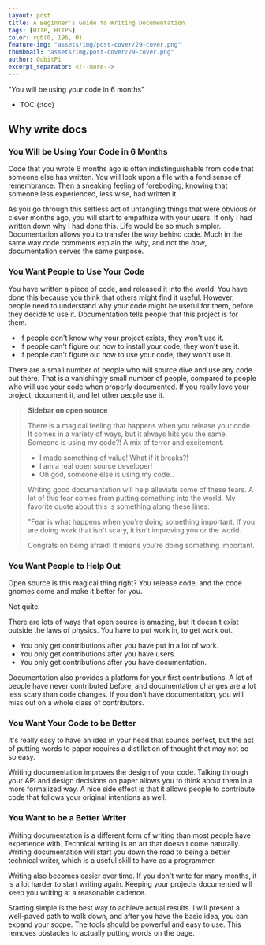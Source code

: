 ```yaml
---
layout: post
title: A Beginner's Guide to Writing Documentation
tags: [HTTP, HTTPS]
color: rgb(0, 196, 0)
feature-img: "assets/img/post-cover/29-cover.png"
thumbnail: "assets/img/post-cover/29-cover.png"
author: QubitPi
excerpt_separator: <!--more-->
---
```


"You will be using your code in 6 months"

<!--more-->

* TOC
{:toc}

## Why write docs

### You Will be Using Your Code in 6 Months

Code that you wrote 6 months ago is often indistinguishable from code that someone else has written. You will look upon
a file with a fond sense of remembrance. Then a sneaking feeling of foreboding, knowing that someone less experienced,
less wise, had written it.

As you go through this selfless act of untangling things that were obvious or clever months ago, you will start to
empathize with your users. If only I had written down why I had done this. Life would be so much simpler. Documentation
allows you to transfer the _why_ behind code. Much in the same way code comments explain the _why_, and not the _how_,
documentation serves the same purpose.

### You Want People to Use Your Code

You have written a piece of code, and released it into the world. You have done this because you think that others might
find it useful. However, people need to understand why your code might be useful for them, before they decide to use it.
Documentation tells people that this project is for them.

* If people don't know why your project exists, they won't use it.
* If people can't figure out how to install your code, they won't use it.
* If people can't figure out how to use your code, they won't use it.

There are a small number of people who will source dive and use any code out there. That is a vanishingly small number
of people, compared to people who will use your code when properly documented. If you really love your project, document
it, and let other people use it.

> **Sidebar on open source**
> 
> There is a magical feeling that happens when you release your code. It comes in a variety of ways, but it always hits
> you the same. Someone is using my code?! A mix of terror and excitement.
> 
> * I made something of value! What if it breaks?!
> * I am a real open source developer!
> * Oh god, someone else is using my code..
> 
> Writing good documentation will help alleviate some of these fears. A lot of this fear comes from putting something
> into the world. My favorite quote about this is something along these lines:
> 
> "Fear is what happens when you're doing something important. If you are doing work that isn't scary, it isn't
> improving you or the world.
>
> Congrats on being afraid! It means you're doing something important.

### You Want People to Help Out

Open source is this magical thing right? You release code, and the code gnomes come and make it better for you.

Not quite.

There are lots of ways that open source is amazing, but it doesn't exist outside the laws of physics. You have to put
work in, to get work out.

* You only get contributions after you have put in a lot of work.
* You only get contributions after you have users.
* You only get contributions after you have documentation.

Documentation also provides a platform for your first contributions. A lot of people have never contributed before, and
documentation changes are a lot less scary than code changes. If you don't have documentation, you will miss out on a
whole class of contributors.

### You Want Your Code to be Better

It's really easy to have an idea in your head that sounds perfect, but the act of putting words to paper requires a
distillation of thought that may not be so easy.

Writing documentation improves the design of your code. Talking through your API and design decisions on paper allows
you to think about them in a more formalized way. A nice side effect is that it allows people to contribute code that
follows your original intentions as well.

### You Want to be a Better Writer

Writing documentation is a different form of writing than most people have experience with. Technical writing is an art
that doesn't come naturally. Writing documentation will start you down the road to being a better technical writer,
which is a useful skill to have as a programmer.

Writing also becomes easier over time. If you don't write for many months, it is a lot harder to start writing again.
Keeping your projects documented will keep you writing at a reasonable cadence.

Starting simple is the best way to achieve actual results. I will present a well-paved path to walk down, and after you
have the basic idea, you can expand your scope. The tools should be powerful and easy to use. This removes obstacles to
actually putting words on the page.
